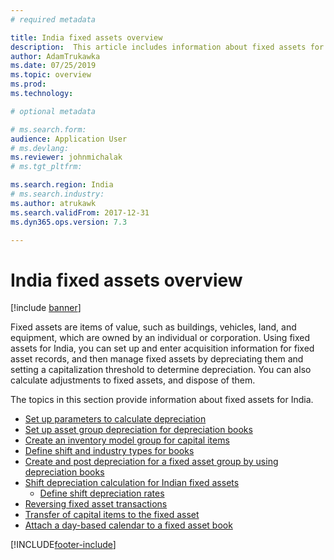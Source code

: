 ```yaml
---
# required metadata

title: India fixed assets overview
description:  This article includes information about fixed assets for India in Microsoft Dynamics 365 Finance.
author: AdamTrukawka
ms.date: 07/25/2019
ms.topic: overview
ms.prod: 
ms.technology: 

# optional metadata

# ms.search.form: 
audience: Application User
# ms.devlang: 
ms.reviewer: johnmichalak
# ms.tgt_pltfrm: 

ms.search.region: India
# ms.search.industry: 
ms.author: atrukawk
ms.search.validFrom: 2017-12-31
ms.dyn365.ops.version: 7.3

---
```


# India fixed assets overview

[!include [banner](../../includes/banner.md)]

Fixed assets are items of value, such as buildings, vehicles, land, and equipment, which are owned by an individual or corporation. Using fixed assets for India, you can set up and enter acquisition information for fixed asset records, and then manage fixed assets by depreciating them and setting a capitalization threshold to determine depreciation. You can also calculate adjustments to fixed assets, and dispose of them.

The topics in this section provide information about fixed assets for India.

- [Set up parameters to calculate depreciation](apac-ind-set-up-depreciation.md)
- [Set up asset group depreciation for depreciation books](apac-ind-set-up-asset-group-dep.md)
- [Create an inventory model group for capital items](apac-ind-create-inventory-model-group.md)
- [Define shift and industry types for books](apac-ind-books-shift-industry-types.md)
- [Create and post depreciation for a fixed asset group by using depreciation books](apac-ind-calculate-post-depreciation.md)
- [Shift depreciation calculation for Indian fixed assets](apac-ind-calculation-shift-depreciation.md)
  - [Define shift depreciation rates](apac-ind-shift-depreciation-rates.md)
- [Reversing fixed asset transactions](apac-ind-reverse-fixed-assets-transactions.md)
- [Transfer of capital items to the fixed asset](apac-ind-transfer-capital-items.md)
- [Attach a day-based calendar to a fixed asset book](apac-ind-attach-day-based-calendar.md)





[!INCLUDE[footer-include](../../../includes/footer-banner.md)]